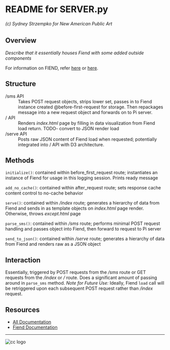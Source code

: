 # README for SERVER.py
###### (c) Sydney Strzempko for New American Public Art

## Overview

*Describe that it essentially houses Fiend with some added outside components*

For information on FIEND, refer [here](../blob/master/src-fiend/README2.md) or [here](../blob/master/src-fiend/TUTORIAL.md).

## Structure
<dl>
<dt>/sms API</dt>
    <dd>Takes POST request objects, strips lower set, passes in to Fiend instance created @before-first-request for storage. Then repackages message into a new request object and forwards on to Pi server.</dd>
<dt>/ API</dt>
    <dd>Renders <i>index.html</i> page by filling in data visualization from Fiend load return. TODO- convert to JSON render load</dd>
<dt>/serve API</dt>
    <dd>Posts raw JSON content of Fiend load when requested; potentially integrated into / API with D3 architecture.</dd>
</dl>

## Methods

`initialize()`: contained within before_first_request route; instantiates an instance of Fiend for usage in this logging session. Prints ready message

`add_no_cache()`: contained within after_request route; sets response cache content control to no-cache behavior

`serve()`: contained within */index* route; generates a hierarchy of data from Fiend and sends in as template objects on *index.html* page render. Otherwise, throws *except.html* page

`parse_sms()`: contained within */sms* route; performs minimal POST request handling and passes object into Fiend, then forward to request to Pi server

`send_to_json()`: contained within */serve* route; generates a hierarchy of data from Fiend and renders raw as a JSON object

## Interaction

Essentially, triggered by POST requests from the */sms* route or GET requests from the  */index* or */* route. Does a significant amount of passing around in `parse_sms` method. *Note for Future Use:* Ideally, Fiend `load` call will be retriggered upon each subsequent POST request rather than */index* request.

## Resources

* [All Documentation](../blob/master/README.md)
* [Fiend Documentation](../blob/master/src-fiend/README2.md)

___
![cc logo](http://www.etcs.ipfw.edu/~dupenb/Pictures/CC-BY-SA%20logo.jpg)
